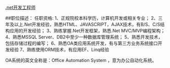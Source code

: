 ﻿[.net开发工程师](http://jobs.51job.com/guangzhou-lgq/43529215.html)

##职位描述：
 任职资格: 
1、正规院校本科学历，计算机开发或相关专业；
2、三年及以上.Net开发经验，熟悉HTML、JAVASCRIPT，AJAX技术，有B/S、C/S结构应用的开发经验； 
3、熟练掌握.Net开发框架，熟悉.Net MVC/MVP编程架构；
4、熟悉MSSQL Server、DB2中至少一种数据库管理系统； 
5、熟悉开发技术，包括存储过程的编写；
6、熟悉OA类应用系统开发，有与第三方业务系统接口开发经验
7、熟练使用ORM技术，有应用EF、Linq经验 


OA系统的英文全称是：Office Automation System ，意为办公自动化系统。

